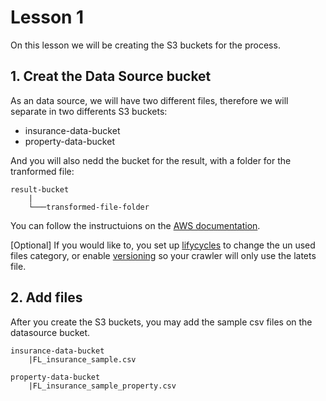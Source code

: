 # Lesson 1

On this lesson we will be creating the S3 buckets for the process. 

## 1. Creat the Data Source bucket

As an data source, we will have two different files, therefore we will separate in two differents S3 buckets:
- insurance-data-bucket
- property-data-bucket

And you will also nedd the bucket for the result, with a folder for the tranformed file:
```
result-bucket
    |
    └───transformed-file-folder

```
You can follow the instructuions on the [AWS documentation](https://docs.aws.amazon.com/AmazonS3/latest/gsg/CreatingABucket.html).

 [Optional] If you would like to, you set up [lifycycles](https://docs.aws.amazon.com/AmazonS3/latest/user-guide/create-lifecycle.html) to change the un used files category, or enable [versioning](https://docs.aws.amazon.com/AmazonS3/latest/dev/ObjectVersioning.html) so your crawler will only use the latets file.

## 2. Add files
After you create the S3 buckets, you may add the sample csv files on the datasource bucket. 
```
insurance-data-bucket
    |FL_insurance_sample.csv

property-data-bucket
    |FL_insurance_sample_property.csv

```
